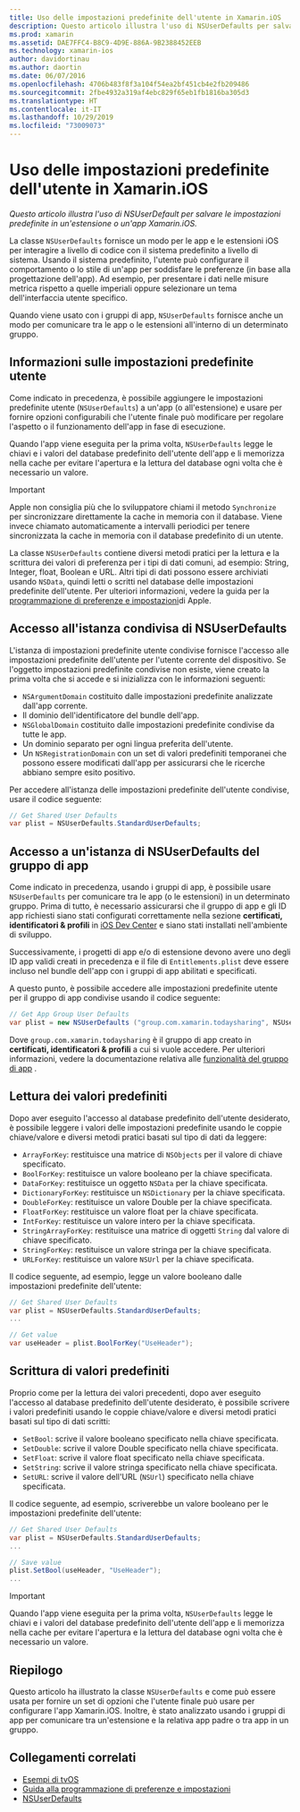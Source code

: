 ```yaml
---
title: Uso delle impostazioni predefinite dell'utente in Xamarin.iOS
description: Questo articolo illustra l'uso di NSUserDefaults per salvare le impostazioni predefinite in un'estensione o un'app per iOS Xamarin. Viene descritto NSUserDefaults a un livello elevato e viene illustrato come leggere e scrivere i valori.
ms.prod: xamarin
ms.assetid: DAE7FFC4-B8C9-4D9E-886A-9B2388452EEB
ms.technology: xamarin-ios
author: davidortinau
ms.author: daortin
ms.date: 06/07/2016
ms.openlocfilehash: 4706b483f8f3a104f54ea2bf451cb4e2fb209486
ms.sourcegitcommit: 2fbe4932a319af4ebc829f65eb1fb1816ba305d3
ms.translationtype: HT
ms.contentlocale: it-IT
ms.lasthandoff: 10/29/2019
ms.locfileid: "73009073"
---
```

# <a name="working-with-user-defaults-in-xamarinios"></a>Uso delle impostazioni predefinite dell'utente in Xamarin.iOS

_Questo articolo illustra l'uso di NSUserDefault per salvare le impostazioni predefinite in un'estensione o un'app Xamarin.iOS._

La classe `NSUserDefaults` fornisce un modo per le app e le estensioni iOS per interagire a livello di codice con il sistema predefinito a livello di sistema. Usando il sistema predefinito, l'utente può configurare il comportamento o lo stile di un'app per soddisfare le preferenze (in base alla progettazione dell'app). Ad esempio, per presentare i dati nelle misure metrica rispetto a quelle imperiali oppure selezionare un tema dell'interfaccia utente specifico.

Quando viene usato con i gruppi di app, `NSUserDefaults` fornisce anche un modo per comunicare tra le app o le estensioni all'interno di un determinato gruppo.

<a name="About-User-Defaults" />

## <a name="about-user-defaults"></a>Informazioni sulle impostazioni predefinite utente

Come indicato in precedenza, è possibile aggiungere le impostazioni predefinite utente (`NSUserDefaults`) a un'app (o all'estensione) e usare per fornire opzioni configurabili che l'utente finale può modificare per regolare l'aspetto o il funzionamento dell'app in fase di esecuzione.

Quando l'app viene eseguita per la prima volta, `NSUserDefaults` legge le chiavi e i valori del database predefinito dell'utente dell'app e li memorizza nella cache per evitare l'apertura e la lettura del database ogni volta che è necessario un valore. 

> [!IMPORTANT]
> Apple non consiglia più che lo sviluppatore chiami il metodo `Synchronize` per sincronizzare direttamente la cache in memoria con il database. Viene invece chiamato automaticamente a intervalli periodici per tenere sincronizzata la cache in memoria con il database predefinito di un utente.

La classe `NSUserDefaults` contiene diversi metodi pratici per la lettura e la scrittura dei valori di preferenza per i tipi di dati comuni, ad esempio: String, Integer, float, Boolean e URL. Altri tipi di dati possono essere archiviati usando `NSData`, quindi letti o scritti nel database delle impostazioni predefinite dell'utente. Per ulteriori informazioni, vedere la guida per la [programmazione di preferenze e impostazioni](https://developer.apple.com/library/mac/documentation/Cocoa/Conceptual/UserDefaults/Introduction/Introduction.html#//apple_ref/doc/uid/10000059i)di Apple.

<a name="Accessing-the-Shared-NSUserDefaults-Instance" />

## <a name="accessing-the-shared-nsuserdefaults-instance"></a>Accesso all'istanza condivisa di NSUserDefaults 

L'istanza di impostazioni predefinite utente condivise fornisce l'accesso alle impostazioni predefinite dell'utente per l'utente corrente del dispositivo. Se l'oggetto impostazioni predefinite condivise non esiste, viene creato la prima volta che si accede e si inizializza con le informazioni seguenti:

- `NSArgumentDomain` costituito dalle impostazioni predefinite analizzate dall'app corrente.
- Il dominio dell'identificatore del bundle dell'app.
- `NSGlobalDomain` costituito dalle impostazioni predefinite condivise da tutte le app.
- Un dominio separato per ogni lingua preferita dell'utente.
- Un `NSRegistrationDomain` con un set di valori predefiniti temporanei che possono essere modificati dall'app per assicurarsi che le ricerche abbiano sempre esito positivo.

Per accedere all'istanza delle impostazioni predefinite dell'utente condivise, usare il codice seguente:

```csharp
// Get Shared User Defaults
var plist = NSUserDefaults.StandardUserDefaults;
```

<a name="Accessing-an-App-Group-NSUserDefaults-Instance" />

## <a name="accessing-an-app-group-nsuserdefaults-instance"></a>Accesso a un'istanza di NSUserDefaults del gruppo di app

Come indicato in precedenza, usando i gruppi di app, è possibile usare `NSUserDefaults` per comunicare tra le app (o le estensioni) in un determinato gruppo. Prima di tutto, è necessario assicurarsi che il gruppo di app e gli ID app richiesti siano stati configurati correttamente nella sezione **certificati, identificatori & profili** in [iOS Dev Center](https://developer.apple.com/devcenter/ios/) e siano stati installati nell'ambiente di sviluppo.

Successivamente, i progetti di app e/o di estensione devono avere uno degli ID app validi creati in precedenza e il file di `Entitlements.plist` deve essere incluso nel bundle dell'app con i gruppi di app abilitati e specificati.

A questo punto, è possibile accedere alle impostazioni predefinite utente per il gruppo di app condivise usando il codice seguente:

```csharp
// Get App Group User Defaults
var plist = new NSUserDefaults ("group.com.xamarin.todaysharing", NSUserDefaultsType.SuiteName);
```

Dove `group.com.xamarin.todaysharing` è il gruppo di app creato in **certificati, identificatori & profili** a cui si vuole accedere. Per ulteriori informazioni, vedere la documentazione relativa alle [funzionalità del gruppo di app](~/ios/deploy-test/provisioning/capabilities/app-groups-capabilities.md) .

<a name="Reading-Default-Values" />

## <a name="reading-default-values"></a>Lettura dei valori predefiniti

Dopo aver eseguito l'accesso al database predefinito dell'utente desiderato, è possibile leggere i valori delle impostazioni predefinite usando le coppie chiave/valore e diversi metodi pratici basati sul tipo di dati da leggere:

- `ArrayForKey`: restituisce una matrice di `NSObjects` per il valore di chiave specificato.
- `BoolForKey`: restituisce un valore booleano per la chiave specificata.
- `DataForKey`: restituisce un oggetto `NSData` per la chiave specificata.
- `DictionaryForKey`: restituisce un `NSDictionary` per la chiave specificata.
- `DoubleForKey`: restituisce un valore Double per la chiave specificata.
- `FloatForKey`: restituisce un valore float per la chiave specificata.
- `IntForKey`: restituisce un valore intero per la chiave specificata.
- `StringArrayForKey`: restituisce una matrice di oggetti `String` dal valore di chiave specificato.
- `StringForKey`: restituisce un valore stringa per la chiave specificata.
- `URLForKey`: restituisce un valore `NSUrl` per la chiave specificata.

Il codice seguente, ad esempio, legge un valore booleano dalle impostazioni predefinite dell'utente:

```csharp
// Get Shared User Defaults
var plist = NSUserDefaults.StandardUserDefaults;
...

// Get value
var useHeader = plist.BoolForKey("UseHeader");

```

<a name="Writing-Default-Values" />

## <a name="writing-default-values"></a>Scrittura di valori predefiniti

Proprio come per la lettura dei valori precedenti, dopo aver eseguito l'accesso al database predefinito dell'utente desiderato, è possibile scrivere i valori predefiniti usando le coppie chiave/valore e diversi metodi pratici basati sul tipo di dati scritti:

- `SetBool`: scrive il valore booleano specificato nella chiave specificata.
- `SetDouble`: scrive il valore Double specificato nella chiave specificata.
- `SetFloat`: scrive il valore float specificato nella chiave specificata.
- `SetString`: scrive il valore stringa specificato nella chiave specificata.
- `SetURL`: scrive il valore dell'URL (`NSUrl`) specificato nella chiave specificata.

Il codice seguente, ad esempio, scriverebbe un valore booleano per le impostazioni predefinite dell'utente:

```csharp
// Get Shared User Defaults
var plist = NSUserDefaults.StandardUserDefaults;
...

// Save value
plist.SetBool(useHeader, "UseHeader");
...

```

> [!IMPORTANT]
> Quando l'app viene eseguita per la prima volta, `NSUserDefaults` legge le chiavi e i valori del database predefinito dell'utente dell'app e li memorizza nella cache per evitare l'apertura e la lettura del database ogni volta che è necessario un valore.

<a name="Summary" />

## <a name="summary"></a>Riepilogo

Questo articolo ha illustrato la classe `NSUserDefaults` e come può essere usata per fornire un set di opzioni che l'utente finale può usare per configurare l'app Xamarin.iOS. Inoltre, è stato analizzato usando i gruppi di app per comunicare tra un'estensione e la relativa app padre o tra app in un gruppo.

## <a name="related-links"></a>Collegamenti correlati

- [Esempi di tvOS](https://docs.microsoft.com/samples/browse/?products=xamarin&term=Xamarin.iOS+tvOS)
- [Guida alla programmazione di preferenze e impostazioni](https://developer.apple.com/library/mac/documentation/Cocoa/Conceptual/UserDefaults/Introduction/Introduction.html#//apple_ref/doc/uid/10000059i)
- [NSUserDefaults](https://developer.apple.com/library/mac/documentation/Cocoa/Reference/Foundation/Classes/NSUserDefaults_Class/#//apple_ref/doc/constant_group/NSUserDefaults_Domains)
